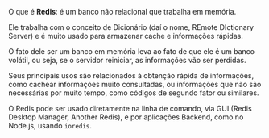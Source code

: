 O que é **Redis**: é um banco não relacional que trabalha em memória.

Ele trabalha com o conceito de Dicionário (daí o nome, REmote DIctionary Server) e é muito usado para armazenar cache e informações rápidas.

O fato dele ser um banco em memória leva ao fato de que ele é um banco volátil, ou seja, se o servidor reiniciar, as informações vão ser perdidas.

Seus principais usos são relacionados à obtenção rápida de informações, como cachear informações muito consultadas, ou informações que não são necessárias por muito tempo, como códigos de segundo fator ou similares.

O Redis pode ser usado diretamente na linha de comando, via GUI (Redis Desktop Manager, Another Redis), e por aplicações Backend, como no Node.js, usando `ioredis`.

